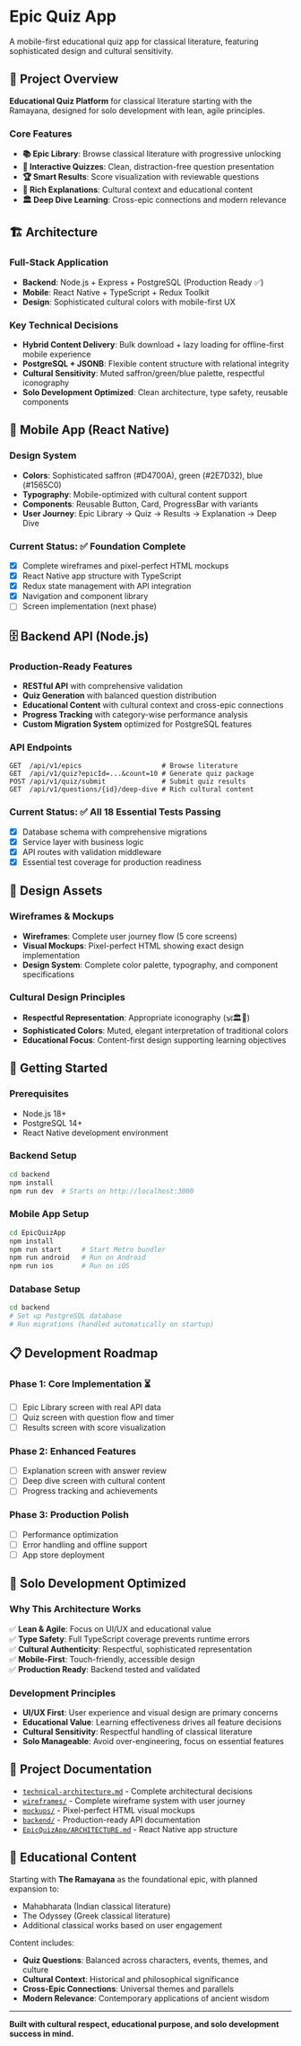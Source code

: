 # Epic Quiz App

A mobile-first educational quiz app for classical literature, featuring sophisticated design and cultural sensitivity.

## 🎯 Project Overview

**Educational Quiz Platform** for classical literature starting with the Ramayana, designed for solo development with lean, agile principles.

### Core Features
- **📚 Epic Library**: Browse classical literature with progressive unlocking
- **🎯 Interactive Quizzes**: Clean, distraction-free question presentation
- **🏆 Smart Results**: Score visualization with reviewable questions
- **📖 Rich Explanations**: Cultural context and educational content
- **🏛️ Deep Dive Learning**: Cross-epic connections and modern relevance

## 🏗️ Architecture

### Full-Stack Application
- **Backend**: Node.js + Express + PostgreSQL (Production Ready ✅)
- **Mobile**: React Native + TypeScript + Redux Toolkit
- **Design**: Sophisticated cultural colors with mobile-first UX

### Key Technical Decisions
- **Hybrid Content Delivery**: Bulk download + lazy loading for offline-first mobile experience
- **PostgreSQL + JSONB**: Flexible content structure with relational integrity
- **Cultural Sensitivity**: Muted saffron/green/blue palette, respectful iconography
- **Solo Development Optimized**: Clean architecture, type safety, reusable components

## 📱 Mobile App (React Native)

### Design System
- **Colors**: Sophisticated saffron (#D4700A), green (#2E7D32), blue (#1565C0)
- **Typography**: Mobile-optimized with cultural content support
- **Components**: Reusable Button, Card, ProgressBar with variants
- **User Journey**: Epic Library → Quiz → Results → Explanation → Deep Dive

### Current Status: ✅ Foundation Complete
- [x] Complete wireframes and pixel-perfect HTML mockups
- [x] React Native app structure with TypeScript
- [x] Redux state management with API integration
- [x] Navigation and component library
- [ ] Screen implementation (next phase)

## 🗄️ Backend API (Node.js)

### Production-Ready Features
- **RESTful API** with comprehensive validation
- **Quiz Generation** with balanced question distribution
- **Educational Content** with cultural context and cross-epic connections
- **Progress Tracking** with category-wise performance analysis
- **Custom Migration System** optimized for PostgreSQL features

### API Endpoints
```
GET  /api/v1/epics                    # Browse literature
GET  /api/v1/quiz?epicId=...&count=10 # Generate quiz package  
POST /api/v1/quiz/submit              # Submit quiz results
GET  /api/v1/questions/{id}/deep-dive # Rich cultural content
```

### Current Status: ✅ All 18 Essential Tests Passing
- [x] Database schema with comprehensive migrations
- [x] Service layer with business logic
- [x] API routes with validation middleware
- [x] Essential test coverage for production readiness

## 🎨 Design Assets

### Wireframes & Mockups
- **Wireframes**: Complete user journey flow (5 core screens)
- **Visual Mockups**: Pixel-perfect HTML showing exact design implementation
- **Design System**: Complete color palette, typography, and component specifications

### Cultural Design Principles
- **Respectful Representation**: Appropriate iconography (🕉️🏛️🏺)
- **Sophisticated Colors**: Muted, elegant interpretation of traditional colors
- **Educational Focus**: Content-first design supporting learning objectives

## 🚀 Getting Started

### Prerequisites
- Node.js 18+
- PostgreSQL 14+
- React Native development environment

### Backend Setup
```bash
cd backend
npm install
npm run dev  # Starts on http://localhost:3000
```

### Mobile App Setup  
```bash
cd EpicQuizApp
npm install
npm run start     # Start Metro bundler
npm run android   # Run on Android
npm run ios       # Run on iOS
```

### Database Setup
```bash
cd backend
# Set up PostgreSQL database
# Run migrations (handled automatically on startup)
```

## 📋 Development Roadmap

### Phase 1: Core Implementation ⏳
- [ ] Epic Library screen with real API data
- [ ] Quiz screen with question flow and timer
- [ ] Results screen with score visualization

### Phase 2: Enhanced Features
- [ ] Explanation screen with answer review
- [ ] Deep dive screen with cultural content
- [ ] Progress tracking and achievements

### Phase 3: Production Polish
- [ ] Performance optimization
- [ ] Error handling and offline support
- [ ] App store deployment

## 🎯 Solo Development Optimized

### Why This Architecture Works
✅ **Lean & Agile**: Focus on UI/UX and educational value  
✅ **Type Safety**: Full TypeScript coverage prevents runtime errors  
✅ **Cultural Authenticity**: Respectful, sophisticated representation  
✅ **Mobile-First**: Touch-friendly, accessible design  
✅ **Production Ready**: Backend tested and validated  

### Development Principles
- **UI/UX First**: User experience and visual design are primary concerns
- **Educational Value**: Learning effectiveness drives all feature decisions
- **Cultural Sensitivity**: Respectful handling of classical literature
- **Solo Manageable**: Avoid over-engineering, focus on essential features

## 📄 Project Documentation

- [`technical-architecture.md`](technical-architecture.md) - Complete architectural decisions
- [`wireframes/`](wireframes/) - Complete wireframe system with user journey
- [`mockups/`](mockups/) - Pixel-perfect HTML visual mockups
- [`backend/`](backend/) - Production-ready API documentation
- [`EpicQuizApp/ARCHITECTURE.md`](EpicQuizApp/ARCHITECTURE.md) - React Native app structure

## 📖 Educational Content

Starting with **The Ramayana** as the foundational epic, with planned expansion to:
- Mahabharata (Indian classical literature)
- The Odyssey (Greek classical literature)
- Additional classical works based on user engagement

Content includes:
- **Quiz Questions**: Balanced across characters, events, themes, and culture
- **Cultural Context**: Historical and philosophical significance
- **Cross-Epic Connections**: Universal themes and parallels
- **Modern Relevance**: Contemporary applications of ancient wisdom

---

**Built with cultural respect, educational purpose, and solo development success in mind.**